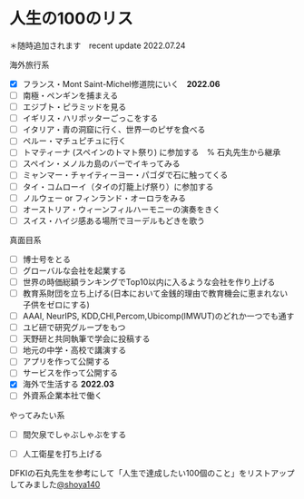 # 人生の100のリス

＊随時追加されます　recent update 2022.07.24

海外旅行系
* [x] フランス・Mont Saint-Michel修道院にいく　**2022.06**
* [ ] 南極・ペンギンを捕まえる
* [ ] エジブト・ピラミッドを見る
* [ ] イギリス・ハリポッターごっこをする 
* [ ] イタリア・青の洞窟に行く、世界一のピザを食べる
* [ ] ペルー・マチュピチュに行く
* [ ] トマティーナ (スペインのトマト祭り) に参加する　% 石丸先生から継承
* [ ] スペイン・メノルカ島のバーでイキってみる
* [ ] ミャンマー・チャイティーヨー・パゴダで石に触ってくる
* [ ] タイ・コムローイ（タイの灯籠上げ祭り）に参加する
* [ ] ノルウェー or フィンランド・オーロラをみる
* [ ] オーストリア・ウィーンフィルハーモニーの演奏をきく
* [ ] スイス・ハイジ感ある場所でヨーデルもどきを歌う

真面目系
* [ ] 博士号をとる
* [ ] グローバルな会社を起業する
* [ ] 世界の時価総額ランキングでTop10以内に入るような会社を作り上げる
* [ ] 教育系財団を立ち上げる(日本において金銭的理由で教育機会に恵まれない子供をゼロにする)
* [ ] AAAI, NeurIPS, KDD,CHI,Percom,Ubicomp(IMWUT)のどれか一つでも通す
* [ ] ユビ研で研究グループをもつ　
* [ ] 天野研と共同執筆で学会に投稿する
* [ ] 地元の中学・高校で講演する
* [ ] アプリを作って公開する
* [ ] サービスを作って公開する
* [x] 海外で生活する **2022.03**
* [ ] 外資系企業本社で働く

やってみたい系
* [ ] 間欠泉でしゃぶしゃぶをする
* [ ] 人工衛星を打ち上げる



DFKIの石丸先生を参考にして「人生で達成したい100個のこと」をリストアップしてみました[@shoya140](https://github.com/shoya140/100todo)

